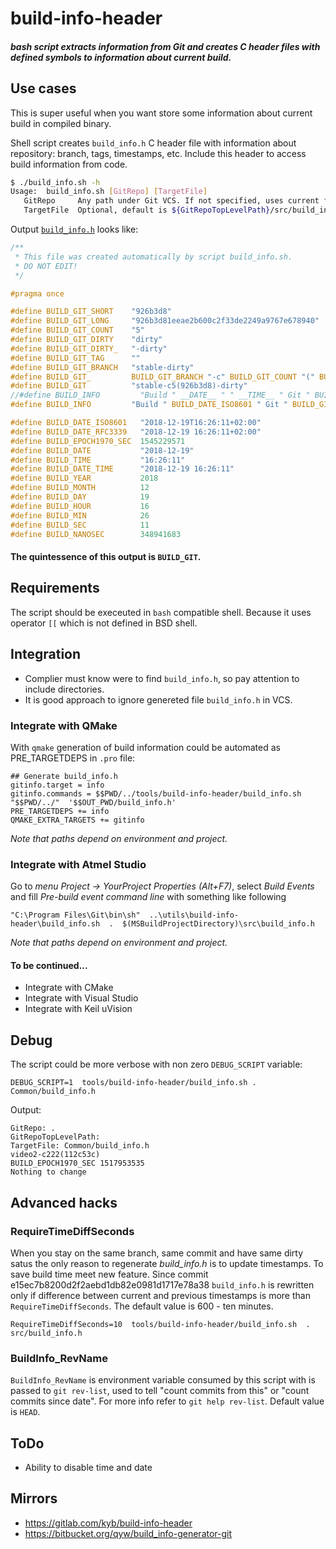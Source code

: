 # build-info-header 
##### bash script extracts information from Git and creates C header files with defined symbols to information about current build.

## Use cases
This is super useful when you want store some information about current build in compiled binary.


Shell script creates `build_info.h` C header file with information about repository: branch, tags, timestamps, etc.
Include this header to access build information from code.

```sh
$ ./build_info.sh -h
Usage:  build_info.sh [GitRepo] [TargetFile]
   GitRepo     Any path under Git VCS. If not specified, uses current folder
   TargetFile  Optional, default is ${GitRepoTopLevelPath}/src/build_info.h

```


Output [`build_info.h`](build_info.example.h) looks like:

```C
/**
 * This file was created automatically by script build_info.sh.
 * DO NOT EDIT! 
 */

#pragma once

#define BUILD_GIT_SHORT    "926b3d8"
#define BUILD_GIT_LONG     "926b3d81eeae2b600c2f33de2249a9767e678940"
#define BUILD_GIT_COUNT    "5"
#define BUILD_GIT_DIRTY    "dirty"
#define BUILD_GIT_DIRTY_   "-dirty"
#define BUILD_GIT_TAG      ""
#define BUILD_GIT_BRANCH   "stable-dirty"
#define BUILD_GIT_         BUILD_GIT_BRANCH "-c" BUILD_GIT_COUNT "(" BUILD_GIT_SHORT ")" BUILD_GIT_DIRTY_
#define BUILD_GIT          "stable-c5(926b3d8)-dirty"
//#define BUILD_INFO         "Build " __DATE__ " " __TIME__ " Git " BUILD_GIT
#define BUILD_INFO         "Build " BUILD_DATE_ISO8601 " Git " BUILD_GIT

#define BUILD_DATE_ISO8601   "2018-12-19T16:26:11+02:00"
#define BUILD_DATE_RFC3339   "2018-12-19 16:26:11+02:00"
#define BUILD_EPOCH1970_SEC  1545229571 
#define BUILD_DATE           "2018-12-19"
#define BUILD_TIME           "16:26:11"
#define BUILD_DATE_TIME      "2018-12-19 16:26:11"
#define BUILD_YEAR           2018
#define BUILD_MONTH          12
#define BUILD_DAY            19
#define BUILD_HOUR           16
#define BUILD_MIN            26
#define BUILD_SEC            11
#define BUILD_NANOSEC        348941683
```
#### The quintessence of this output is **`BUILD_GIT`**.

## Requirements
The script should be execeuted in `bash` compatible shell. Because it uses operator `[[` which is not defined in BSD shell.

## Integration
* Complier must know were to find `build_info.h`, so pay attention to include directories.
* It is good approach to ignore genereted file `build_info.h` in VCS.

### Integrate with QMake
With `qmake` generation of build information could be automated as PRE_TARGETDEPS in `.pro` file:
```
## Generate build_info.h
gitinfo.target = info
gitinfo.commands = $$PWD/../tools/build-info-header/build_info.sh  "$$PWD/../"  '$$OUT_PWD/build_info.h'
PRE_TARGETDEPS += info
QMAKE_EXTRA_TARGETS += gitinfo
```
*Note that paths depend on environment and project.*

### Integrate with Atmel Studio
Go to *menu Project -> YourProject Properties (Alt+F7)*, select *Build Events* and fill *Pre-build event command line* with something like following
```
"C:\Program Files\Git\bin\sh"  ..\utils\build-info-header\build_info.sh  .  $(MSBuildProjectDirectory)\src\build_info.h 
```
*Note that paths depend on environment and project.*

#### To be continued...
* Integrate with CMake
* Integrate with Visual Studio
* Integrate with Keil uVision


## Debug
The script could be more verbose with non zero `DEBUG_SCRIPT` variable:
```
DEBUG_SCRIPT=1  tools/build-info-header/build_info.sh . Common/build_info.h
```
Output:
```
GitRepo: .
GitRepoTopLevelPath:
TargetFile: Common/build_info.h
video2-c222(112c53c)
BUILD_EPOCH1970_SEC 1517953535
Nothing to change
```

## Advanced hacks
### RequireTimeDiffSeconds
When you stay on the same branch, same commit and have same dirty satus the only reason 
to regenerate *build_info.h* is to update timestamps. To save build time meet new feature.
Since commit e15ec7b8200d2f2aebd1db82e0981d1717e78a38 `build_info.h` is rewritten only if difference between 
current and previous timestamps is more than `RequireTimeDiffSeconds`. The default value is 600 - ten minutes.
```
RequireTimeDiffSeconds=10  tools/build-info-header/build_info.sh  .  src/build_info.h
```

### BuildInfo_RevName
`BuildInfo_RevName` is environment variable consumed by this script with is passed to `git rev-list`,
used to tell "count commits from this" or "count commits since date". For more info refer to `git help rev-list`.
Default value is `HEAD`.


## ToDo
* Ability to disable time and date


## Mirrors
* https://gitlab.com/kyb/build-info-header
* https://bitbucket.org/qyw/build_info-generator-git

